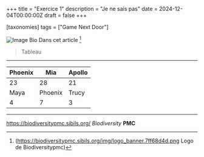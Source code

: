+++
title = "Exercice 1"
description = "Je ne sais pas"
date = 2024-12-04T00:00:00Z
draft = false
+++

[taxonomies]
tags = ["Game Next Door"]

![Image Bio](https://biodiversitypmc.sibils.org/img/logo_banner.7ff68d4d.png
"Logo de Biodiversitypmc")
Dans cet article [^1]

>Tableau

***
| Phoenix | Mia | Apollo |
|---------|-----|--------|
| 23 | 28 | 21 |
| Maya | Phoenix | Trucy |
| 4 | 7 | 3 |
***

https://biodiversitypmc.sibils.org/
*Biodiversity* **PMC**


[^1]:(https://biodiversitypmc.sibils.org/img/logo_banner.7ff68d4d.png Logo de Biodiversitypmc)